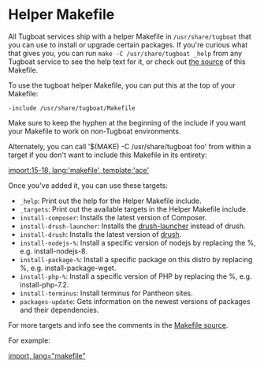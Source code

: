 # Helper Makefile

All Tugboat services ship with a helper Makefile in `/usr/share/tugboat` that
you can use to install or upgrade certain packages. If you're curious what that
gives you, you can run `make -C /usr/share/tugboat _help` from any Tugboat
service to see the help text for it, or check out [the
source](https://github.com/Lullabot/tugboat-registry/blob/master/baseimage/Makefile)
of this Makefile.

To use the tugboat helper Makefile, you can put this at the top of your
Makefile:

```
-include /usr/share/tugboat/Makefile
```

Make sure to keep the hyphen at the beginning of the include if you want your
Makefile to work on non-Tugboat environments.

Alternately, you can call '$(MAKE) -C /usr/share/tugboat foo' from within a
target if you don't want to include this Makefile in its entirety:

[import:15-18, lang:'makefile', template:'ace'](Makefile)

Once you've added it, you can use these targets:

- `_help`: Print out the help for the Helper Makefile include.
- `_targets`: Print out the available targets in the Helper Makefile include.
- `install-composer`: Installs the latest version of Composer.
- `install-drush-launcher`: Installs the [drush-launcher](https://github.com/drush-ops/drush-launcher) instead of drush.
- `install-drush`: Installs the latest version of [drush](https://www.drush.org).
- `install-nodejs-%`: Install a specific version of nodejs by replacing the %, e.g. install-nodejs-8.
- `install-package-%`: Install a specific package on this distro by replacing %, e.g. install-package-wget.
- `install-php-%`: Install a specific version of PHP by replacing the %, e.g. install-php-7.2.
- `install-terminus`: Install terminus for Pantheon sites.
- `packages-update`: Gets information on the newest versions of packages and their dependencies.

For more targets and info see the comments in the [Makefile source](https://github.com/Lullabot/tugboat-registry/blob/master/baseimage/Makefile).

For example:

[import, lang="makefile"](Makefile)
